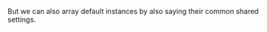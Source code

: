 
<!--
FrozenIsBool False
-->

But we can also array default instances by also saying
their common shared settings.

